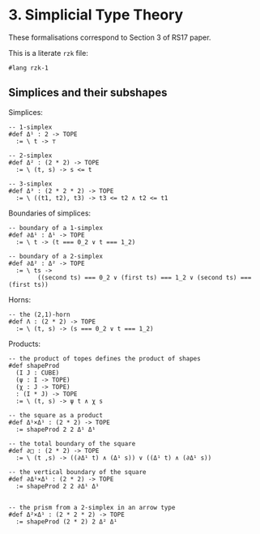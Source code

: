# 3. Simplicial Type Theory

These formalisations correspond to Section 3 of RS17 paper.

This is a literate `rzk` file:

```rzk
#lang rzk-1
```

## Simplices and their subshapes

Simplices:

```rzk
-- 1-simplex
#def Δ¹ : 2 -> TOPE
  := \ t -> ⊤

-- 2-simplex
#def Δ² : (2 * 2) -> TOPE
  := \ (t, s) -> s <= t

-- 3-simplex
#def Δ³ : (2 * 2 * 2) -> TOPE
  := \ ((t1, t2), t3) -> t3 <= t2 ∧ t2 <= t1
```

Boundaries of simplices:

```rzk
-- boundary of a 1-simplex
#def ∂Δ¹ : Δ¹ -> TOPE
  := \ t -> (t === 0_2 ∨ t === 1_2)

-- boundary of a 2-simplex
#def ∂Δ² : Δ² -> TOPE
  := \ ts -> 
        ((second ts) === 0_2 ∨ (first ts) === 1_2 ∨ (second ts) === (first ts))
```

Horns:

```rzk
-- the (2,1)-horn
#def Λ : (2 * 2) -> TOPE
  := \ (t, s) -> (s === 0_2 ∨ t === 1_2)
```

Products:

```rzk
-- the product of topes defines the product of shapes
#def shapeProd
  (I J : CUBE)
  (ψ : I -> TOPE)
  (χ : J -> TOPE)
  : (I * J) -> TOPE
  := \ (t, s) -> ψ t ∧ χ s

-- the square as a product
#def Δ¹×Δ¹ : (2 * 2) -> TOPE
  := shapeProd 2 2 Δ¹ Δ¹

-- the total boundary of the square
#def ∂□ : (2 * 2) -> TOPE
  := \ (t ,s) -> ((∂Δ¹ t) ∧ (Δ¹ s)) ∨ ((Δ¹ t) ∧ (∂Δ¹ s))

-- the vertical boundary of the square 
#def ∂Δ¹×Δ¹ : (2 * 2) -> TOPE
  := shapeProd 2 2 ∂Δ¹ Δ¹


-- the prism from a 2-simplex in an arrow type
#def Δ²×Δ¹ : (2 * 2 * 2) -> TOPE
  := shapeProd (2 * 2) 2 Δ² Δ¹  
```  
